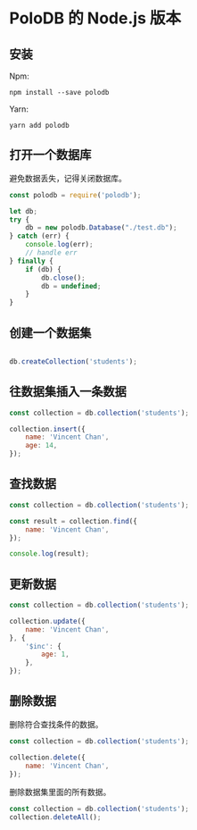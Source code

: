 
# PoloDB 的 Node.js 版本

## 安装

Npm:

```
npm install --save polodb
```

Yarn:

```
yarn add polodb
```

## 打开一个数据库

避免数据丢失，记得关闭数据库。

```javascript
const polodb = require('polodb');

let db;
try {
    db = new polodb.Database("./test.db");
} catch (err) {
    console.log(err);
    // handle err
} finally {
    if (db) {
        db.close();
        db = undefined;
    }
}

```

## 创建一个数据集


```javascript

db.createCollection('students');

```

## 往数据集插入一条数据


```javascript
const collection = db.collection('students');

collection.insert({
    name: 'Vincent Chan',
    age: 14,
});

```

## 查找数据

```javascript
const collection = db.collection('students');

const result = collection.find({
    name: 'Vincent Chan',
});

console.log(result);
```

## 更新数据

```javascript
const collection = db.collection('students');

collection.update({
    name: 'Vincent Chan',
}, {
    '$inc': {
        age: 1,
    },
});
```

## 删除数据

删除符合查找条件的数据。

```javascript
const collection = db.collection('students');

collection.delete({
    name: 'Vincent Chan',
});

```

删除数据集里面的所有数据。

```javascript
const collection = db.collection('students');
collection.deleteAll();

```
